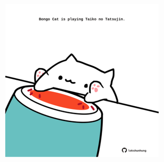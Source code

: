 <!-- built at 03/07/2022, 23:00:50 UTC -->
<p align="center">
  <img width="500" height="500" src="./ReadmeImage.svg">
</p>
